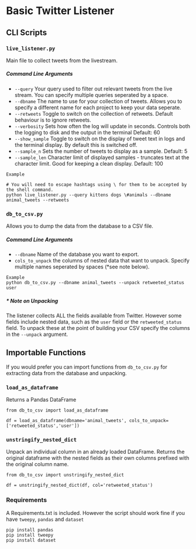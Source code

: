 # Basic Twitter Listener


## CLI Scripts
### `live_listener.py`

Main file to collect tweets from the livestream.

##### Command Line Arguments

- `--query` Your query used to filter out relevant tweets from the live stream. You can specify multiple queries seperated by a space.
- `--dbname` The name to use for your collection of tweets. Allows you to specify a different name for each project to keep your data seperate.
- `--retweets` Toggle to switch on the collection of retweets. Default behaviour is to ignore retweets.
- `--verbosity` Sets how often the log will update in seconds. Controls both the logging to disk and the output 
in the terminal Default: 60
- `--show_sample` Toggle to switch on the display of tweet text in logs and the terminal display. By default this is switched off.
- `--sample_n` Sets the number of tweets to display as a sample. Default: 5
- `--sample_len` Character limit of displayed samples  - truncates text at the character limit. Good for keeping a clean display. Default: 100


```angular2
Example

# You will need to escape hashtags using \ for them to be accepted by the shell command.
python live_listener.py --query kittens dogs \#animals --dbname animal_tweets --retweets
```

### `db_to_csv.py`

Allows you to dump the data from the database to a CSV file.

##### Command Line Arguments

- `--dbname` Name of the database you want to export.
- `cols_to_unpack` the columns of nested data that want to unpack. Specify multiple names seperated by spaces (*see note below).

```angular2
Example
python db_to_csv.py --dbname animal_tweets --unpack retweeted_status user 
```

##### * Note on Unpacking

The listener collects ALL the fields available from Twitter. However some fields include nested data, such as the `user` field or the `retweeted_status` field.
To unpack these at the point of building your CSV specify the columns in the `--unpack` argument.

## Importable Functions

If you would prefer you can import functions from `db_to_csv.py` for extracting data from the database and unpacking.

### `load_as_dataframe`
Returns a Pandas DataFrame
```angular2
from db_to_csv import load_as_dataframe

df = load_as_dataframe(dbname='animal_tweets', cols_to_unpack=['retweeted_status','user'])

```

### `unstringify_nested_dict`
Unpack an individual column in an already loaded DataFrame. Returns the original dataframe with the nested fields as their own columns prefixed with the original column name.

```angular2
from db_to_csv import unstringify_nested_dict

df = unstringify_nested_dict(df, col='retweeted_status')

```

### Requirements
A Requirements.txt is included. However the script should work fine if you have `tweepy`, `pandas` and `dataset`

```angular2
pip install pandas
pip install tweepy
pip install dataset
```
